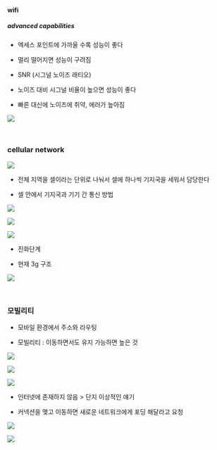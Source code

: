 #### wifi

##### advanced capabilities

- 엑세스 포인트에 가까울 수록 성능이 좋다

- 멀리 떨어지면 성능이 구려짐

- SNR (시그널 노이즈 래티오)

- 노이즈 대비 시그널 비율이 높으면 성능이 좋다

- 빠른 대신에 노이즈에 취약, 에러가 높아짐

![](20230529_네트워크20_무선이동네트워크3_assets/2023-05-29-20-31-12-image.png)

    

### cellular network

![](20230529_네트워크20_무선이동네트워크3_assets/2023-05-29-20-35-51-image.png)

-  전체 지역을 셀이라는 단위로 나눠서 셀에 하나씩 기지국을 세워서 담당한다 

- 셀 안에서 기지국과 기기 간 통신 방법

![](20230529_네트워크20_무선이동네트워크3_assets/2023-05-29-20-37-00-image.png)

![](20230529_네트워크20_무선이동네트워크3_assets/2023-05-29-20-39-59-image.png)

![](20230529_네트워크20_무선이동네트워크3_assets/2023-05-29-20-41-21-image.png)

- 진화단계

- 현재 3g 구조

![](20230529_네트워크20_무선이동네트워크3_assets/2023-05-29-20-48-10-image.png)

    

### 모빌리티

- 모바일 환경에서 주소와 라우팅

- 모빌리티 : 이동하면서도 유지 가능하면 높은 것

![](20230529_네트워크20_무선이동네트워크3_assets/2023-05-29-20-52-49-image.png)

![](20230529_네트워크20_무선이동네트워크3_assets/2023-05-29-20-57-15-image.png)

![](20230529_네트워크20_무선이동네트워크3_assets/2023-05-29-20-57-26-image.png)

- 인터넷에 존재하지 않음 > 단지 이상적인 얘기

- 커넥션을 맺고 이동하면 새로운 네트워크에게 포딩 해달라고 요청

![](20230529_네트워크20_무선이동네트워크3_assets/2023-05-29-21-02-28-image.png)

![](20230529_네트워크20_무선이동네트워크3_assets/2023-05-29-21-03-15-image.png)


